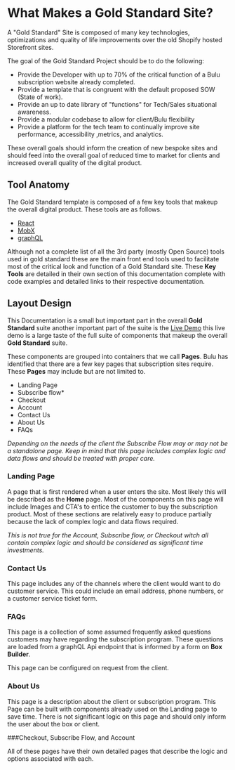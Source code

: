 # What Makes a Gold Standard Site?

A "Gold Standard" Site is composed of many key technologies, optimizations and quality of life improvements over the old Shopify hosted Storefront sites.

The goal of the Gold Standard Project should be to do the following:

- Provide the Developer with up to 70% of the critical function of a Bulu subscription website already completed.
- Provide a template that is congruent with the default proposed SOW (State of work).
- Provide an up to date library of "functions" for Tech/Sales situational awareness.
- Provide a modular codebase to allow for client/Bulu flexibility
- Provide a platform for the tech team to continually improve site performance, accessibility ,metrics, and analytics.

These overall goals should inform the creation of new bespoke sites and should feed into the overall goal of reduced time to market for clients and increased overall quality of the digital product.

## Tool Anatomy

The Gold Standard template is composed of a few key tools that makeup the overall digital product. These tools are as follows.

- [React](../keyTools/react.md)
- [MobX](../keyTools/mobx.md)
- [graphQL](../keyTools/graphQl.md)

Although not a complete list of all the 3rd party (mostly Open Source) tools used in gold standard these are the main front end tools used to facilitate most of the critical look and function of a Gold Standard site. These **Key Tools** are detailed in their own section of this documentation complete with code examples and detailed links to their respective documentation.

## Layout Design

This Documentation is a small but important part in the overall **Gold Standard** suite another important part of the suite is the [Live Demo](http://gs.bulu.io/demo) this live demo is a large taste of the full suite of components that makeup the overall **Gold Standard** suite.

These components are grouped into containers that we call **Pages**. Bulu has identified that there are a few key pages that subscription sites require. These **Pages** may include but are not limited to.

- Landing Page
- Subscribe flow\*
- Checkout
- Account
- Contact Us
- About Us
- FAQs

_Depending on the needs of the client the Subscribe Flow may or may not be a standalone page. Keep in mind that this page includes complex logic and data flows and should be treated with proper care._

### Landing Page

A page that is first rendered when a user enters the site. Most likely this will be described as the **Home** page. Most of the components on this page will include Images and CTA's to entice the customer to buy the subscription product. Most of these sections are relatively easy to produce partially because the lack of complex logic and data flows required.

_This is not true for the Account, Subscribe flow, or Checkout witch all contain complex logic and should be considered as significant time investments._

### Contact Us

This page includes any of the channels where the client would want to do customer service. This could include an email address, phone numbers, or a customer service ticket form.

### FAQs

This page is a collection of some assumed frequently asked questions customers may have regarding the subscription program. These questions are loaded from a graphQL Api endpoint that is informed by a form on **Box Builder**.

This page can be configured on request from the client.

### About Us

This page is a description about the client or subscription program. This Page can be built with components already used on the Landing page to save time. There is not significant logic on this page and should only inform the user about the box or client.

###Checkout, Subscribe Flow, and Account

All of these pages have their own detailed pages that describe the logic and options associated with each.
